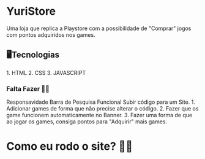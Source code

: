 # YuriStore
Uma loja que replica a Playstore com a possibilidade de "Comprar" jogos com pontos adquiridos nos games.

<h2>🖥️Tecnologias</h1>
1. HTML 
2. CSS
3. JAVASCRIPT

<h3>Falta Fazer 👷‍♂️</h3>
Responsavidade
Barra de Pesquisa Funcional
Subir código para um Site. 
  1. Adicionar games de forma que não precise alterar o código. 
  2. Fazer que os game funcionem automaticamente no Banner.
  3. Fazer uma forma de que ao jogar os games, consiga pontos para "Adquirir" mais games.

<h1>Como eu rodo o site? 🤔🤔</h3>
